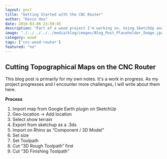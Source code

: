 ```yaml
---
layout: post
title: "Getting Started with the CNC Router"
author: "Kevin Hou"
date: 2016-03-06 23:59:45
description: "Part of a wood project I'm working on. Using SketchUp and Aspire to prepare the CNC cutpath."
image: "./../../../../media/blog/images/Blog_Post_Placeholder_Image.jpg"
category: wood
tags: ['cnc-wood-router']
featured: "no"
---
```

<h2>Cutting Topographical Maps on the CNC Router</h2>
<p>This blog post is primarily for my own notes. It's a work in progress. As my project progresses and I encounter more challenges, I will write about them here.</p>

<b>Process</b>
<ol>
  <li>Import map from Google Earth plugin on SketchUp</li>
  <li>Geo-location → Add location</li>
  <li>Select show terrain</li>
  <li>Export from sketchup as a .3ds</li>
  <li>Import on Rhino as “Component / 3D Model”</li>
  <li>Set size</li>
  <li>Set Toolpath</li>
  <li>Cut “3D Rough Toolpath” first</li>
  <li>Cut “3D Finishing Toolpath”</li>
</ol>
